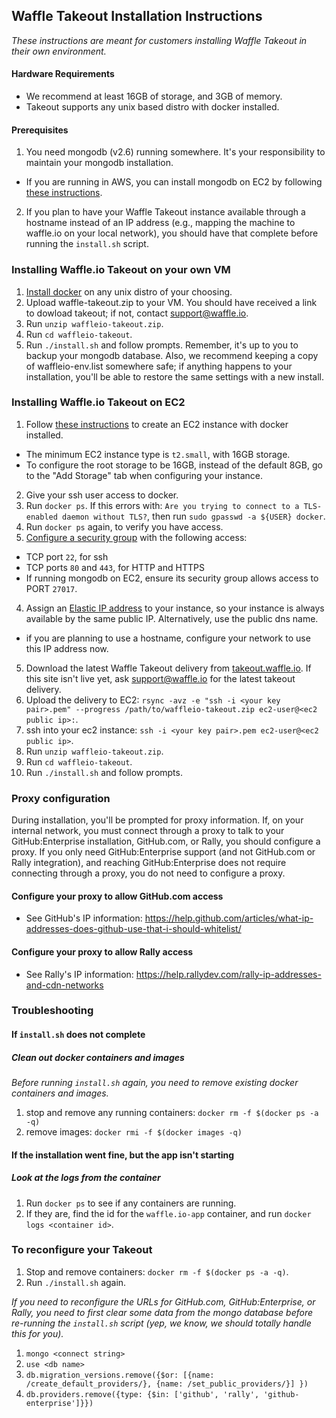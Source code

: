 ## Waffle Takeout Installation Instructions
_These instructions are meant for customers installing Waffle Takeout in their own environment._

#### Hardware Requirements
 - We recommend at least 16GB of storage, and 3GB of memory.
 - Takeout supports any unix based distro with docker installed.
 
#### Prerequisites
1. You need mongodb (v2.6) running somewhere. It's your responsibility to maintain your mongodb installation.
  - If you are running in AWS, you can install mongodb on EC2 by following [these instructions](http://docs.mongodb.org/ecosystem/platforms/amazon-ec2/).
2. If you plan to have your Waffle Takeout instance available through a hostname instead of an IP address (e.g., mapping the machine to waffle.io on your local network), you should have that complete before running the `install.sh` script.

### Installing Waffle.io Takeout on your own VM
1. [Install docker](http://docs.docker.com/installation/) on any unix distro of your choosing.
2. Upload waffle-takeout.zip to your VM. You should have received a link to dowload takeout; if not, contact support@waffle.io.
3. Run `unzip waffleio-takeout.zip`.
4. Run `cd waffleio-takeout`.
5. Run `./install.sh` and follow prompts.
Remember, it's up to you to backup your mongodb database. Also, we recommend keeping a copy of waffleio-env.list somewhere safe; if anything happens to your installation, you'll be able to restore the same settings with a new install.

### Installing Waffle.io Takeout on EC2

1. Follow [these instructions](https://docs.docker.com/installation/amazon/) to create an EC2 instance with docker installed.
  - The minimum EC2 instance type is `t2.small`, with 16GB storage.
  - To configure the root storage to be 16GB, instead of the default 8GB, go to the "Add Storage" tab when configuring your instance.

2. Give your ssh user access to docker.
  1. Run `docker ps`. If this errors with: `Are you trying to connect to a TLS-enabled daemon without TLS?`, then run `sudo gpasswd -a ${USER} docker`.
  2. Run `docker ps` again, to verify you have access.
3. [Configure a security group](http://docs.aws.amazon.com/AWSEC2/latest/UserGuide/AccessingInstancesLinux.html) with the following access:
  - TCP port `22`, for ssh
  - TCP ports `80` and `443`, for HTTP and HTTPS
  - If running mongodb on EC2, ensure its security group allows access to PORT `27017`.
4. Assign an [Elastic IP address](http://docs.aws.amazon.com/AWSEC2/latest/UserGuide/elastic-ip-addresses-eip.html) to your instance, so your instance is always available by the same public IP. Alternatively, use the public dns name.
  - if you are planning to use a hostname, configure your network to use this IP address now.
5. Download the latest Waffle Takeout delivery from [takeout.waffle.io](https://takeout.waffle.io). If this site isn't live yet, ask support@waffle.io for the latest takeout delivery.
6. Upload the delivery to EC2: `rsync -avz -e "ssh -i <your key pair>.pem" --progress /path/to/waffleio-takeout.zip ec2-user@<ec2 public ip>:`.
7. ssh into your ec2 instance: `ssh -i <your key pair>.pem ec2-user@<ec2 public ip>`.
8. Run `unzip waffleio-takeout.zip`.
9. Run `cd waffleio-takeout`.
10. Run `./install.sh` and follow prompts.

### Proxy configuration

During installation, you'll be prompted for proxy information. If, on your internal network, you must connect through a proxy to talk to your GitHub:Enterprise installation, GitHub.com, or Rally, you should configure a proxy. If you only need GitHub:Enterprise support (and not GitHub.com or Rally integration), and reaching GitHub:Enterprise does not require connecting through a proxy, you do not need to configure a proxy.

#### Configure your proxy to allow GitHub.com access
- See GitHub's IP information: https://help.github.com/articles/what-ip-addresses-does-github-use-that-i-should-whitelist/

#### Configure your proxy to allow Rally access
- See Rally's IP information: https://help.rallydev.com/rally-ip-addresses-and-cdn-networks

### Troubleshooting

#### If `install.sh` does not complete

##### Clean out docker containers and images
_Before running `install.sh` again, you need to remove existing docker containers and images._

1. stop and remove any running containers: `docker rm -f $(docker ps -a -q)`
3. remove images: `docker rmi -f $(docker images -q)`

#### If the installation went fine, but the app isn't starting

##### Look at the logs from the container
1. Run `docker ps` to see if any containers are running.
2. If they are, find the id for the `waffle.io-app` container, and run `docker logs <container id>`.

### To reconfigure your Takeout
1. Stop and remove containers: `docker rm -f $(docker ps -a -q)`.
2. Run `./install.sh` again.

_If you need to reconfigure the URLs for GitHub.com, GitHub:Enterprise, or Rally, you need to first clear some data from the mongo database before re-running the `install.sh` script (yep, we know, we should totally handle this for you)._

1. `mongo <connect string>`
2. `use <db name>`
3. `db.migration_versions.remove({$or: [{name: /create_default_providers/}, {name: /set_public_providers/}] })`
4. `db.providers.remove({type: {$in: ['github', 'rally', 'github-enterprise']}})`
